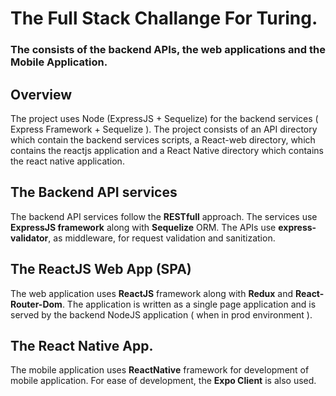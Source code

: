 # The Full Stack Challange For Turing.

### The consists of the backend APIs, the web applications and the Mobile Application.

## Overview
The project uses Node (ExpressJS + Sequelize) for the backend services ( Express Framework + Sequelize ). 
The project consists of an API directory which contain the backend services scripts, a React-web directory, which contains the reactjs application and a React Native directory which contains the react native application.

## The Backend API services
The backend API services follow the **RESTfull** approach. The services use **ExpressJS framework** along with **Sequelize** ORM. The APIs use **express-validator**, as middleware, for request validation and sanitization.

## The ReactJS Web App (SPA)
The web application uses **ReactJS** framework along with **Redux** and **React-Router-Dom**. The application is written as a single page application and is served by the backend NodeJS application ( when in prod environment ).

## The React Native App.
The mobile application uses **ReactNative** framework for development of mobile application. For ease of development, the **Expo Client** is also used.

